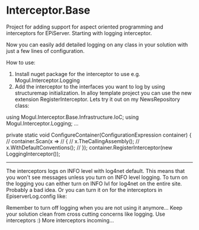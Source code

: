# Interceptor.Base
Project for adding support for aspect oriented programming and interceptors for EPiServer. 
Starting with logging interceptor. 

Now you can easily add detailed logging on any class in your solution with just a few lines of configuration.

How to use:
1. Install nuget package for the interceptor to use e.g. Mogul.Interceptor.Logging
2. Add the interceptor to the interfaces you want to log by using structuremap initialization.
In alloy template project you can use the new extension RegisterInterceptor. Lets try it out on my NewsRepository class:

using Mogul.Interceptor.Base.Infrastructure.IoC;
using Mogul.Interceptor.Logging;
...

private static void ConfigureContainer(ConfigurationExpression container)
{
//   container.Scan(x =>
//   {
//       x.TheCallingAssembly();
//       x.WithDefaultConventions();
//   });
container.RegisterInterceptor<INewsRepository>(new LoggingInterceptor());

-----------------------------------------------------------------------------------
The interceptors logs on INFO level with log4net default. This means that you won't see messages unless you turn on INFO level logging. 
To turn on the logging you can either turn on INFO lvl for log4net on the entire site. Probably a bad idea. 
Or you can turn it on for the interceptors in EpiserverLog.config like:

 <appender name="debugFileLogAppender" type="log4net.Appender.RollingFileAppender" >
        <!-- Consider moving the log files to a location outside the web application -->
        <file value="App_Data\Debug.log" />
        <encoding value="utf-8" />
        <staticLogFileName value="true"/>
        <datePattern value=".yyyyMMdd.'log'" />
        <rollingStyle value="Date" />
        <lockingModel type="log4net.Appender.FileAppender+MinimalLock" />
        <appendToFile value="true" />
        <layout type="log4net.Layout.PatternLayout">
            <conversionPattern value="%date [%thread] %level %logger: %message%n" />
        </layout>
    </appender>
  <logger name="Mogul.Interceptor" additivity="true">
    <level value="All" />
    <appender-ref ref="debugFileLogAppender" />
  </logger>

Remember to turn off logging when you are not using it anymore...
Keep your solution clean from cross cutting concerns like logging. Use interceptors :)
More interceptors incoming...